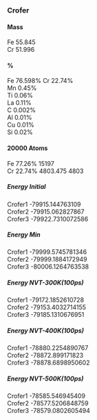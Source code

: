 <!--
 * @Description: 
 * @version: 
 * @Author: Yuanshuo_PC
 * @Date: 2020-05-12 07:57:41
 * @LastEditors: Yuanshuo_PC
 * @LastEditTime: 2020-05-14 15:28:03
-->
### Crofer
#### Mass
Fe 55.845    
Cr 51.996
#### %
Fe 76.598%
Cr 22.74%    
Mn 0.45%    
Ti 0.06%    
La 0.11%    
C 0.002%    
Al 0.01%    
Cu 0.01%    
Si 0.02%
#### 20000 Atoms
Fe 77.26%    15197    
Cr 22.74%    4803.475    4803
##### Energy Initial
Crofer1 -79915.144763109    
Crofer2 -79915.062827867    
Crofer3 -79922.7310072586
##### Energy Min
Crofer1 -79999.5745781346    
Crofer2 -79999.1884172949    
Crofer3 -80006.1264763538
##### Energy NVT-300K(100ps)
Crofer1 -79172.1852610728    
Crofer2 -79153.4032714155    
Crofer3 -79185.1310676951
##### Energy NVT-400K(100ps)
Crofer1 -78880.2254890767    
Crofer2 -78872.899171823    
Crofer3 -78878.6898950602
##### Energy NVT-500K(100ps)
Crofer1 -78585.546945409    
Crofer2 -78577.5206848759    
Crofer3 -78579.0802605494

 